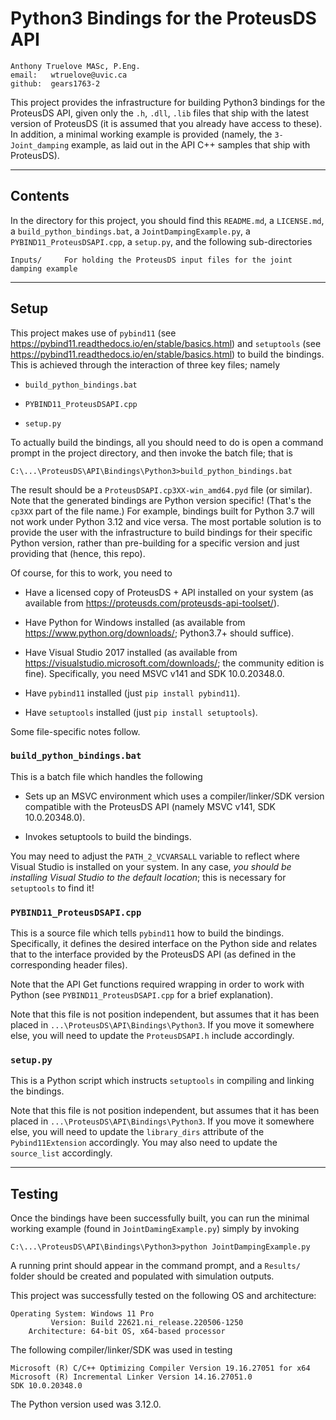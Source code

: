 # Python3 Bindings for the ProteusDS API

    Anthony Truelove MASc, P.Eng.  
    email:   wtruelove@uvic.ca
    github:  gears1763-2 
    
This project provides the infrastructure for building Python3 bindings for the ProteusDS API, given only
the `.h`, `.dll`, `.lib` files that ship with the latest version of ProteusDS (it is assumed that you
already have access to these). In addition, a minimal working example is provided (namely, the 
`3-Joint_damping` example, as laid out in the API C++ samples that ship with ProteusDS).

--------


## Contents

In the directory for this project, you should find this `README.md`, a `LICENSE.md`, a `build_python_bindings.bat`, 
a `JointDampingExample.py`, a `PYBIND11_ProteusDSAPI.cpp`, a `setup.py`, and the following sub-directories

    Inputs/     For holding the ProteusDS input files for the joint damping example

--------


## Setup

This project makes use of `pybind11` (see <https://pybind11.readthedocs.io/en/stable/basics.html>) and
`setuptools` (see <https://pybind11.readthedocs.io/en/stable/basics.html>) to build the bindings. This 
is achieved through the interaction of three key files; namely 

  * `build_python_bindings.bat` 
  
  * `PYBIND11_ProteusDSAPI.cpp`
  
  * `setup.py`

To actually build the bindings, all you should need to do is open a command prompt in the project 
directory, and then invoke the batch file; that is

    C:\...\ProteusDS\API\Bindings\Python3>build_python_bindings.bat
    
The result should be a `ProteusDSAPI.cp3XX-win_amd64.pyd` file (or similar). Note that the generated
bindings are Python version specific! (That's the `cp3XX` part of the file name.) For example, bindings
built for Python 3.7 will not work under Python 3.12 and vice versa. The most portable solution
is to provide the user with the infrastructure to build bindings for their specific Python version,
rather than pre-building for a specific version and just providing that (hence, this repo).

Of course, for this to work, you need to

  * Have a licensed copy of ProteusDS + API installed on your system (as available from <https://proteusds.com/proteusds-api-toolset/>).

  * Have Python for Windows installed (as available from <https://www.python.org/downloads/>; Python3.7+ should suffice).
  
  * Have Visual Studio 2017 installed (as available from <https://visualstudio.microsoft.com/downloads/>; the community edition is fine). Specifically, you need MSVC v141 and SDK 10.0.20348.0.
  
  * Have `pybind11` installed (just `pip install pybind11`).
  
  * Have `setuptools` installed (just `pip install setuptools`).

Some file-specific notes follow.


### `build_python_bindings.bat`

This is a batch file which handles the following

  * Sets up an MSVC environment which uses a compiler/linker/SDK version compatible with the ProteusDS API (namely MSVC v141, SDK 10.0.20348.0).
  
  * Invokes setuptools to build the bindings.

You may need to adjust the `PATH_2_VCVARSALL` variable to reflect where Visual Studio is installed on your
system. In any case, *you should be installing Visual Studio to the default location*; this is necessary
for `setuptools` to find it!


### `PYBIND11_ProteusDSAPI.cpp`

This is a source file which tells `pybind11` how to build the bindings. Specifically, it defines the 
desired interface on the Python side and relates that to the interface provided by the ProteusDS API
(as defined in the corresponding header files).

Note that the API Get functions required wrapping in order to work with Python (see
`PYBIND11_ProteusDSAPI.cpp` for a brief explanation).  

Note that this file is not position independent, but assumes that it has been placed in
`...\ProteusDS\API\Bindings\Python3`. If you move it somewhere else, you will need to update the 
`ProteusDSAPI.h` include accordingly.


### `setup.py`

This is a Python script which instructs `setuptools` in compiling and linking the bindings.

Note that this file is not position independent, but assumes that it has been placed in
`...\ProteusDS\API\Bindings\Python3`. If you move it somewhere else, you will need to update the
`library_dirs` attribute of the `Pybind11Extension` accordingly. You may also need to update the 
`source_list` accordingly.

--------


## Testing

Once the bindings have been successfully built, you can run the minimal working example (found in 
`JointDamingExample.py`) simply by invoking

    C:\...\ProteusDS\API\Bindings\Python3>python JointDampingExample.py
    
A running print should appear in the command prompt, and a `Results/` folder should be created and
populated with simulation outputs.


This project was successfully tested on the following OS and architecture:

    Operating System: Windows 11 Pro
             Version: Build 22621.ni_release.220506-1250
        Architecture: 64-bit OS, x64-based processor

The following compiler/linker/SDK was used in testing

    Microsoft (R) C/C++ Optimizing Compiler Version 19.16.27051 for x64
    Microsoft (R) Incremental Linker Version 14.16.27051.0
    SDK 10.0.20348.0

The Python version used was 3.12.0.

    
